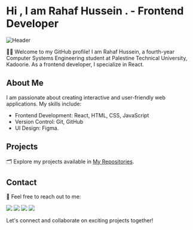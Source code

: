 # Hi , I am Rahaf Hussein . - Frontend Developer

![Header](https://i.pinimg.com/originals/2a/53/65/2a53651a35816f499270d8275fd5318f.gif)

👩‍💻 Welcome to my GitHub profile! I am Rahaf Hussein, a fourth-year Computer Systems Engineering student at Palestine Technical University, Kadoorie. As a frontend developer, I specialize in React.

## About Me

I am passionate about creating interactive and user-friendly web applications. My skills include:

- Frontend Development: React, HTML, CSS, JavaScript
- Version Control: Git, GitHub
- UI Design: Figma.

## Projects

🗂️ Explore my projects available in [My Repositories](https://github.com/YourGitHubUsername?tab=repositories).

## Contact

📧 Feel free to reach out to me:

[<img src="https://img.icons8.com/color/48/000000/linkedin.png"/>]([https://www.linkedin.com/in/your-linkedin-profile](https://www.linkedin.com/in/rahaf-as-ad-b42250292/)) [<img src="https://img.icons8.com/color/48/000000/gmail.png"/>](mailto:rahafnasad@gmail.com) [<img src="https://img.icons8.com/color/48/000000/facebook.png"/>]([https://www.facebook.com/your.facebook.profile](https://www.facebook.com/profile.php?id=100015489611299)) [<img src="https://img.icons8.com/color/48/000000/instagram.png"/>]([https://www.instagram.com/your.instagram.profile](https://www.facebook.com/profile.php?id=100015489611299))

Let's connect and collaborate on exciting projects together!
